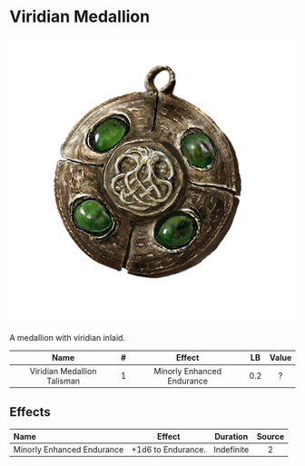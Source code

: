 # Viridian Medallion

![Copyrighted Image](ViridianMedallionTalisman.png)



A medallion with viridian inlaid.



|            Name            | # |           Effect           | LB | Value |
| :-------------------------: | :-: | :------------------------: | :-: | :---: |
| Viridian Medallion Talisman | 1 | Minorly Enhanced Endurance | 0.2 |   ?   |

## Effects

| Name                       |       Effect       |  Duration  | Source |
| :------------------------- | :----------------: | :--------: | :-----------: |
| Minorly Enhanced Endurance | +1d6 to Endurance. | Indefinite |       2       |
